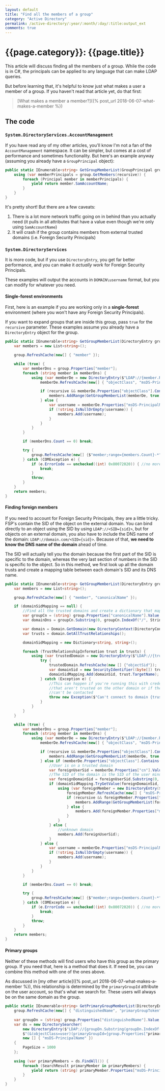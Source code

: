 ```yaml
---
layout: default
title: "Find all the members of a group"
category: "Active Directory"
permalink: /active-directory/:year/:month/:day/:title:output_ext
comments: true
---
```


# {{page.category}}: {{page.title}}

This article will discuss finding all the members of a group. While the code is in C#, the principals can be applied to any language that can make LDAP queries.

But before learning that, it's helpful to know just what makes a user a member of a group. If you haven't read that article yet, do that first:

> [What makes a member a member?]({% post_url 2018-06-07-what-makes-a-member %})

## The code

### `System.DirectoryServices.AccountManagement`

If you have read any of my other articles, you'll know I'm not a fan of the `AccountManagement` namespace. It can be simpler, but comes at a cost of performance and sometimes functionality. But here's an example anyway (assuming you already have a `GroupPrincipal` object):

```c#
public static IEnumerable<string> GetGroupMemberList(GroupPrincipal group, bool recursive = false) {
    using (var memberPrincipals = group.GetMembers(recursive)) {
        foreach (Principal member in memberPrincipals) {
            yield return member.SamAccountName;
        }
    }
}
```

It's pretty short! But there are a few caveats:

1. There is a lot more network traffic going on in behind than you actually need (it pulls in all attributes that have a value even though we're only using `SamAccountName`)
2. It will crash if the group contains members from external trusted domains (i.e. Foreign Security Principals)

### `System.DirectoryServices`

It is more code, but if you use `DirectoryEntry`, you get far better performance, and you can make it *actually work* for Foreign Security Principals.

These examples will output the accounts in `DOMAIN\username` format, but you can modify for whatever you need.

#### Single-forest environments

First, here is an example if you are working only in a **single-forest** environment (where you won't have any Foreign Security Principals).

If you want to expand groups that are inside this group, pass `true` for the `recursive` parameter. These examples assume you already have a `DirectoryEntry` object for the group.

```c#
public static IEnumerable<string> GetGroupMemberList(DirectoryEntry group, bool recursive = false) {
    var members = new List<string>();

    group.RefreshCache(new[] { "member" });

    while (true) {
        var memberDns = group.Properties["member"];
        foreach (string member in memberDns) {
            using (var memberDe = new DirectoryEntry($"LDAP://{member.Replace("/", "\\/")}")) {
                memberDe.RefreshCache(new[] { "objectClass", "msDS-PrincipalName", "cn" });

                if (recursive && memberDe.Properties["objectClass"].Contains("group")) {
                    members.AddRange(GetGroupMemberList(memberDe, true));
                } else {
                    var username = memberDe.Properties["msDS-PrincipalName"].Value.ToString();
                    if (!string.IsNullOrEmpty(username)) {
                        members.Add(username);
                    }
                }
            }
        }

        if (memberDns.Count == 0) break;

        try {
            group.RefreshCache(new[] {$"member;range={members.Count}-*"});
        } catch (COMException e) {
            if (e.ErrorCode == unchecked((int) 0x80072020)) { //no more results
                break;
            }
            throw;
        }
    }
    return members;
}
```

#### Finding foreign members

If you need to account for Foreign Security Principals, they are a little tricky. FSP's contain the SID of the object on the external domain. You can bind directly to an object using the SID by using `LDAP://<SID={sid}>`, but for objects on an external domain, you also have to include the DNS name of the domain: `LDAP://domain.com/<SID={sid}>`. Because of that, **we need to know the DNS name of the domain** ahead of time.

The SID will actually tell you the domain because the first part of the SID is specific to the domain, whereas the very last section of numbers in the SID is specific to the object. So in this method, we first look up all the domain trusts and create a mapping table between each domain's SID and its DNS name.

```c#
public static IEnumerable<string> GetGroupMemberList(DirectoryEntry group, bool recursive = false, Dictionary<string, string> domainSidMapping = null) {
    var members = new List<string>();

    group.RefreshCache(new[] { "member", "canonicalName" });

    if (domainSidMapping == null) {
        //Find all the trusted domains and create a dictionary that maps the domain's SID to its DNS name
        var groupCn = (string) group.Properties["canonicalName"].Value;
        var domainDns = groupCn.Substring(0, groupCn.IndexOf("/", StringComparison.Ordinal));

        var domain = Domain.GetDomain(new DirectoryContext(DirectoryContextType.Domain, domainDns));
        var trusts = domain.GetAllTrustRelationships();

        domainSidMapping = new Dictionary<string, string>();

        foreach (TrustRelationshipInformation trust in trusts) {
            using (var trustedDomain = new DirectoryEntry($"LDAP://{trust.TargetName}")) {
                try {
                    trustedDomain.RefreshCache(new [] {"objectSid"});
                    var domainSid = new SecurityIdentifier((byte[]) trustedDomain.Properties["objectSid"].Value, 0).ToString();
                    domainSidMapping.Add(domainSid, trust.TargetName);
                } catch (Exception e) {
                    //This can happen if you're running this with credentials
                    //that aren't trusted on the other domain or if the domain
                    //can't be contacted
                    throw new Exception($"Can't connect to domain {trust.TargetName}: {e.Message}", e);
                }
            }
        }
    }

    while (true) {
        var memberDns = group.Properties["member"];
        foreach (string member in memberDns) {
            using (var memberDe = new DirectoryEntry($"LDAP://{member.Replace("/", "\\/")}")) {
                memberDe.RefreshCache(new[] { "objectClass", "msDS-PrincipalName", "cn" });

                if (recursive && memberDe.Properties["objectClass"].Contains("group")) {
                    members.AddRange(GetGroupMemberList(memberDe, true, domainSidMapping));
                } else if (memberDe.Properties["objectClass"].Contains("foreignSecurityPrincipal")) {
                    //User is on a trusted domain
                    var foreignUserSid = memberDe.Properties["cn"].Value.ToString();
                    //The SID of the domain is the SID of the user minus the last block of numbers
                    var foreignDomainSid = foreignUserSid.Substring(0, foreignUserSid.LastIndexOf("-"));
                    if (domainSidMapping.TryGetValue(foreignDomainSid, out var foreignDomainDns)) {
                        using (var foreignMember = new DirectoryEntry($"LDAP://{foreignDomainDns}/<SID={foreignUserSid}>")) {
                            foreignMember.RefreshCache(new[] { "msDS-PrincipalName", "objectClass" });
                            if (recursive && foreignMember.Properties["objectClass"].Contains("group")) {
                                members.AddRange(GetGroupMemberList(foreignMember, true, domainSidMapping));
                            } else {
                                members.Add(foreignMember.Properties["msDS-PrincipalName"].Value.ToString());
                            }
                        }
                    } else {
                        //unknown domain
                        members.Add(foreignUserSid);
                    }
                } else {
                    var username = memberDe.Properties["msDS-PrincipalName"].Value.ToString();
                    if (!string.IsNullOrEmpty(username)) {
                        members.Add(username);
                    }
                }
            }
        }

        if (memberDns.Count == 0) break;

        try {
            group.RefreshCache(new[] {$"member;range={members.Count}-*"});
        } catch (COMException e) {
            if (e.ErrorCode == unchecked((int) 0x80072020)) { //no more results
                break;
            }
            throw;
        }
    }
    return members;
}
```

#### Primary groups

Neither of these methods will find users who have this group as the primary group. If you need that, here is a method that does it. If need be, you can combine this method with one of the ones above.

As discussed in [my other article]({% post_url 2018-06-07-what-makes-a-member %}), this relationship is determined by the `primaryGroupId` attribute on the user account, so that's what we search for. These users will always be on the same domain as the group.

```c#
public static IEnumerable<string> GetPrimaryGroupMemberList(DirectoryEntry group) {
    group.RefreshCache(new[] { "distinguishedName", "primaryGroupToken" });
    
    var groupDn = (string) group.Properties["distinguishedName"].Value;
    var ds = new DirectorySearcher(
        new DirectoryEntry($"LDAP://{groupDn.Substring(groupDn.IndexOf("DC=", StringComparison.Ordinal))}"),
        $"(&(objectClass=user)(primaryGroupId={group.Properties["primaryGroupToken"].Value}))",
        new [] { "msDS-PrincipalName" })
    {
        PageSize = 1000
    };
    
    using (var primaryMembers = ds.FindAll()) {
        foreach (SearchResult primaryMember in primaryMembers) {
            yield return (string) primaryMember.Properties["msDS-PrincipalName"][0];
        }
    }
}
```
